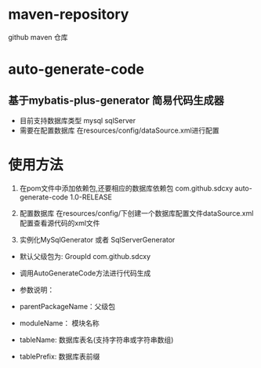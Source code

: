 # maven-repository
github maven 仓库

# auto-generate-code
## 基于mybatis-plus-generator 简易代码生成器

* 目前支持数据库类型 mysql sqlServer
* 需要在配置数据库 在resources/config/dataSource.xml进行配置


# 使用方法
1.  在pom文件中添加依赖包,还要相应的数据库依赖包
    <dependency>
      <groupId>com.github.sdcxy</groupId>
      <artifactId>auto-generate-code</artifactId>
      <version>1.0-RELEASE</version>
    </dependency>

2.  配置数据库
在resources/config/下创建一个数据库配置文件dataSource.xml
配置查看源代码的xml文件

3.  实例化MySqlGenerator 或者 SqlServerGenerator
* 默认父级包为: GroupId com.github.sdcxy
* 调用AutoGenerateCode方法进行代码生成

* 参数说明：
* parentPackageName：父级包
* moduleName： 模块名称
* tableName: 数据库表名(支持字符串或字符串数组)
* tablePrefix: 数据库表前缀




